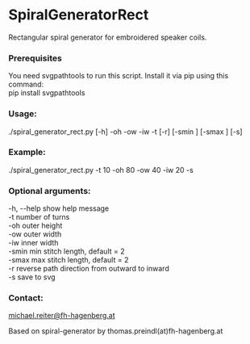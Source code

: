 # SpiralGeneratorRect
Rectangular spiral generator for embroidered speaker coils.

### Prerequisites

You need svgpathtools to run this script. Install it via pip using this command:  
pip install svgpathtools

### Usage:
./spiral_generator_rect.py [-h] -oh <float> -ow <float> -iw <float> -t <int> [-r] [-smin <float>] [-smax <float>] [-s]

### Example:
./spiral_generator_rect.py -t 10 -oh 80 -ow 40 -iw 20 -s


### Optional arguments:
  -h, --help  show help message  
  -t          number of turns <int>  
  -oh         outer height <float>  
  -ow         outer width <float>  
  -iw         inner width <float>  
  -smin       min stitch length, default = 2 <float>  
  -smax       max stitch length, default = 2 <float>  
  -r          reverse path direction from outward to inward  
  -s          save to svg  
  
### Contact:
michael.reiter@fh-hagenberg.at

Based on spiral-generator by thomas.preindl(at)fh-hagenberg.at

